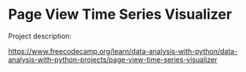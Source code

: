 # Page View Time Series Visualizer

Project description:

https://www.freecodecamp.org/learn/data-analysis-with-python/data-analysis-with-python-projects/page-view-time-series-visualizer
